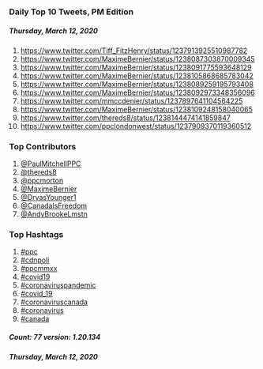 ### Daily Top 10 Tweets, PM Edition
##### Thursday, March 12, 2020
 1) https://www.twitter.com/Tiff_FitzHenry/status/1237913925510987782
 2) https://www.twitter.com/MaximeBernier/status/1238087303870009345
 3) https://www.twitter.com/MaximeBernier/status/1238091775593648129
 4) https://www.twitter.com/MaximeBernier/status/1238105868685783042
 5) https://www.twitter.com/MaximeBernier/status/1238089259195793408
 6) https://www.twitter.com/MaximeBernier/status/1238092973348356096
 7) https://www.twitter.com/mmccdenier/status/1237897641104564225
 8) https://www.twitter.com/MaximeBernier/status/1238109248158040065
 9) https://www.twitter.com/thereds8/status/1238144474141859847
10) https://www.twitter.com/ppclondonwest/status/1237909370119360512

### Top Contributors
  1) [@PaulMitchellPPC](https://www.twitter.com/PaulMitchellPPC)
  2) [@thereds8](https://www.twitter.com/thereds8)
  3) [@ppcmorton](https://www.twitter.com/ppcmorton)
  4) [@MaximeBernier](https://www.twitter.com/MaximeBernier)
  5) [@DryasYounger1](https://www.twitter.com/DryasYounger1)
  6) [@CanadaIsFreedom](https://www.twitter.com/CanadaIsFreedom)
  7) [@AndyBrookeLmstn](https://www.twitter.com/AndyBrookeLmstn)


### Top Hashtags

  1) [#ppc](https://www.twitter.com/hashtag/ppc)
  2) [#cdnpoli](https://www.twitter.com/hashtag/cdnpoli)
  3) [#ppcmmxx](https://www.twitter.com/hashtag/ppcmmxx)
  4) [#covid19](https://www.twitter.com/hashtag/covid19)
  5) [#coronaviruspandemic](https://www.twitter.com/hashtag/coronaviruspandemic)
  6) [#covid_19](https://www.twitter.com/hashtag/covid_19)
  7) [#coronaviruscanada](https://www.twitter.com/hashtag/coronaviruscanada)
  8) [#coronavirus](https://www.twitter.com/hashtag/coronavirus)
  9) [#canada](https://www.twitter.com/hashtag/canada)

##### Count: 77	version: 1.20.134
##### Thursday, March 12, 2020

